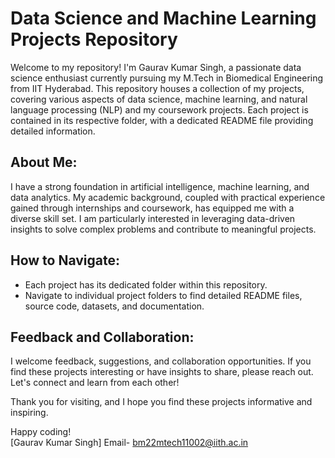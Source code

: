 # Data Science and Machine Learning Projects Repository

Welcome to my repository! I'm Gaurav Kumar Singh, a passionate data science enthusiast currently pursuing my M.Tech in Biomedical Engineering from IIT Hyderabad. This repository houses a collection of my projects, covering various aspects of data science, machine learning, and natural language processing (NLP) and my coursework projects. Each project is contained in its respective folder, with a dedicated README file providing detailed information.

## About Me:

I have a strong foundation in artificial intelligence, machine learning, and data analytics. My academic background, coupled with practical experience gained through internships and coursework, has equipped me with a diverse skill set. I am particularly interested in leveraging data-driven insights to solve complex problems and contribute to meaningful projects.


## How to Navigate:

- Each project has its dedicated folder within this repository.
- Navigate to individual project folders to find detailed README files, source code, datasets, and documentation.

## Feedback and Collaboration:

I welcome feedback, suggestions, and collaboration opportunities. If you find these projects interesting or have insights to share, please reach out. Let's connect and learn from each other!

Thank you for visiting, and I hope you find these projects informative and inspiring.

Happy coding!  
[Gaurav Kumar Singh] 
Email- bm22mtech11002@iith.ac.in
